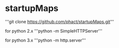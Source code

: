 startupMaps
===========

'''git clone https://github.com/phact/startupMaps.git'''

for python 2.x
'''python -m SimpleHTTPServer'''

for python 3.x
'''python -m http.server'''
